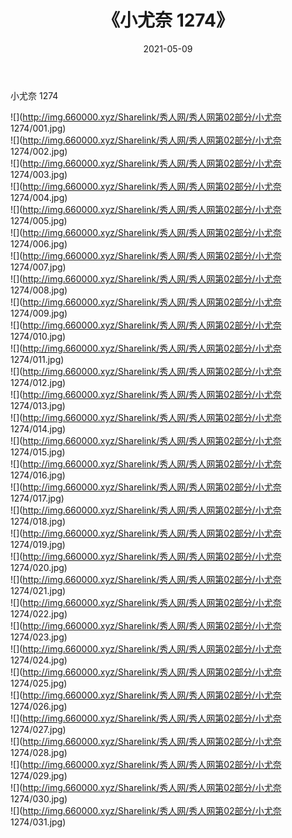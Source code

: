 ﻿---
layout: post
title:  《小尤奈 1274》
date:   2021-05-09
img: http://img.660000.xyz/Sharelink/秀人网/秀人网第02部分/小尤奈 1274/000.jpg
categories: [美女, 清纯, 唯美]
---

小尤奈 1274

  ![](http://img.660000.xyz/Sharelink/秀人网/秀人网第02部分/小尤奈 1274/001.jpg) <br> ![](http://img.660000.xyz/Sharelink/秀人网/秀人网第02部分/小尤奈 1274/002.jpg) <br> ![](http://img.660000.xyz/Sharelink/秀人网/秀人网第02部分/小尤奈 1274/003.jpg) <br> ![](http://img.660000.xyz/Sharelink/秀人网/秀人网第02部分/小尤奈 1274/004.jpg) <br> ![](http://img.660000.xyz/Sharelink/秀人网/秀人网第02部分/小尤奈 1274/005.jpg) <br> ![](http://img.660000.xyz/Sharelink/秀人网/秀人网第02部分/小尤奈 1274/006.jpg) <br> ![](http://img.660000.xyz/Sharelink/秀人网/秀人网第02部分/小尤奈 1274/007.jpg) <br> ![](http://img.660000.xyz/Sharelink/秀人网/秀人网第02部分/小尤奈 1274/008.jpg) <br> ![](http://img.660000.xyz/Sharelink/秀人网/秀人网第02部分/小尤奈 1274/009.jpg) <br> ![](http://img.660000.xyz/Sharelink/秀人网/秀人网第02部分/小尤奈 1274/010.jpg) <br> ![](http://img.660000.xyz/Sharelink/秀人网/秀人网第02部分/小尤奈 1274/011.jpg) <br> ![](http://img.660000.xyz/Sharelink/秀人网/秀人网第02部分/小尤奈 1274/012.jpg) <br> ![](http://img.660000.xyz/Sharelink/秀人网/秀人网第02部分/小尤奈 1274/013.jpg) <br> ![](http://img.660000.xyz/Sharelink/秀人网/秀人网第02部分/小尤奈 1274/014.jpg) <br> ![](http://img.660000.xyz/Sharelink/秀人网/秀人网第02部分/小尤奈 1274/015.jpg) <br> ![](http://img.660000.xyz/Sharelink/秀人网/秀人网第02部分/小尤奈 1274/016.jpg) <br> ![](http://img.660000.xyz/Sharelink/秀人网/秀人网第02部分/小尤奈 1274/017.jpg) <br> ![](http://img.660000.xyz/Sharelink/秀人网/秀人网第02部分/小尤奈 1274/018.jpg) <br> ![](http://img.660000.xyz/Sharelink/秀人网/秀人网第02部分/小尤奈 1274/019.jpg) <br> ![](http://img.660000.xyz/Sharelink/秀人网/秀人网第02部分/小尤奈 1274/020.jpg) <br> ![](http://img.660000.xyz/Sharelink/秀人网/秀人网第02部分/小尤奈 1274/021.jpg) <br> ![](http://img.660000.xyz/Sharelink/秀人网/秀人网第02部分/小尤奈 1274/022.jpg) <br> ![](http://img.660000.xyz/Sharelink/秀人网/秀人网第02部分/小尤奈 1274/023.jpg) <br> ![](http://img.660000.xyz/Sharelink/秀人网/秀人网第02部分/小尤奈 1274/024.jpg) <br> ![](http://img.660000.xyz/Sharelink/秀人网/秀人网第02部分/小尤奈 1274/025.jpg) <br> ![](http://img.660000.xyz/Sharelink/秀人网/秀人网第02部分/小尤奈 1274/026.jpg) <br> ![](http://img.660000.xyz/Sharelink/秀人网/秀人网第02部分/小尤奈 1274/027.jpg) <br> ![](http://img.660000.xyz/Sharelink/秀人网/秀人网第02部分/小尤奈 1274/028.jpg) <br> ![](http://img.660000.xyz/Sharelink/秀人网/秀人网第02部分/小尤奈 1274/029.jpg) <br> ![](http://img.660000.xyz/Sharelink/秀人网/秀人网第02部分/小尤奈 1274/030.jpg) <br> ![](http://img.660000.xyz/Sharelink/秀人网/秀人网第02部分/小尤奈 1274/031.jpg) <br>